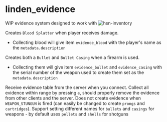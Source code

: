 # linden_evidence
WIP evidence system designed to work with ![hsn-inventory](https://github.com/thelindat/hsn-inventory)


Creates `Blood Splatter` when player receives damage.  
* Collecting blood will give item `evidence_blood` with the player's name as the `metadata.description`


Creates both a `Bullet` and `Bullet Casing` when a firearm is used.
* Collecting them will give item `evidence_bullet` and `evidence_casing` with the serial number of the weapon used to create them set as the `metadata.description`


Receive evidence table from the server when you connect.
Collect all evidence within range by pressing `e`, should properly remove the evidence from other clients and the server.
Does not create evidence when `WEAPON_STUNGUN` is fired (can easily be changed to create `prongs` and `cartridges`).
Support setting different names for `bullets` and `casings` for weapons - by default uses `pellets` and `shells` for shotguns
